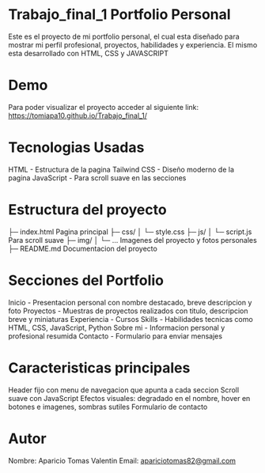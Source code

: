 # Trabajo_final_1 Portfolio Personal
Este es el proyecto de mi portfolio personal, el cual esta diseñado para mostrar mi perfil profesional, proyectos, habilidades y experiencia. El mismo esta desarrollado con HTML, CSS y JAVASCRIPT 

# Demo
Para poder visualizar el proyecto acceder al siguiente link: https://tomiapa10.github.io/Trabajo_final_1/

# Tecnologias Usadas
HTML - Estructura de la pagina
Tailwind CSS - Diseño moderno de la pagina
JavaScript - Para scroll suave en las secciones

# Estructura del proyecto
├─ index.html Pagina principal
├─ css/
│ └─ style.css
├─ js/
│ └─ script.js Para scroll suave
├─ img/
│ └─ ... Imagenes del proyecto y fotos personales
├─  README.md Documentacion del proyecto

# Secciones del Portfolio
Inicio - Presentacion personal con nombre destacado, breve descripcion y foto
Proyectos - Muestras de proyectos realizados con titulo, descripcion breve y miniaturas
Experiencia - Cursos
Skills - Habilidades tecnicas como HTML, CSS, JavaScript, Python
Sobre mi - Informacion personal y profesional resumida
Contacto - Formulario para enviar mensajes

# Caracteristicas principales
Header fijo con menu de navegacion que apunta a cada seccion
Scroll suave con JavaScript
Efectos visuales: degradado en el nombre, hover en botones e imagenes, sombras sutiles
Formulario de contacto 

# Autor
Nombre: Aparicio Tomas Valentin
Email: apariciotomas82@gmail.com

